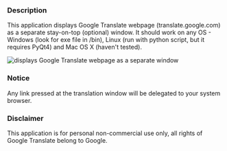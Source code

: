 ### Description
This application displays Google Translate webpage (translate.google.com) as a separate stay-on-top (optional) window.
It should work on any OS - Windows (look for exe file in /bin), Linux (run with python script, but it requires PyQt4) and Mac OS X (haven't tested).

![displays Google Translate webpage as a separate window](https://raw.github.com/ar7em/Google-Translate-Window/master/screenshots/screenshot1.png "Google Translate Window")

### Notice
Any link pressed at the translation window will be delegated to your system browser.

### Disclaimer
This application is for personal non-commercial use only, all rights of Google Translate belong to Google.